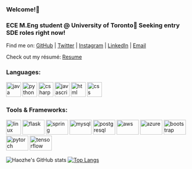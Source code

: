 ### Welcome!👋
### ECE M.Eng student @ University of Toronto🌱 Seeking entry SDE roles right now!

Find me on: [GitHub](https://github.com/haozhe0302) | [Twitter](https://twitter.com/koutetsu_h2) | [Instagram](https://www.instagram.com/koutetsu_h2/) | [LinkedIn](https://www.linkedin.com/in/haozhe-wang-8b9539205/) | [Email](mailto:\haozhe.wang.chn@outlook.com)

Check out my résumé: [Resume](https://github.com/haozhe0302/MyResume/blob/main/Haozhe_resume.pdf)

<!--
**haozhe0302/haozhe0302** is a ✨ _special_ ✨ repository because its `README.md` (this file) appears on your GitHub profile.

Here are some ideas to get you started:

- 🔭 I’m currently working on ...
- 🌱 I’m currently learning ...
- 👯 I’m looking to collaborate on ...
- 🤔 I’m looking for help with ...
- 💬 Ask me about ...
- 📫 How to reach me: ...
- 😄 Pronouns: ...
- ⚡ Fun fact: ...
-->

### Languages:

<p align="left">
  <img src="https://www.vectorlogo.zone/logos/java/java-icon.svg" alt="java" width="40" height="40"/>
  <img src="https://www.vectorlogo.zone/logos/python/python-icon.svg" alt="python" width="40" height="40"/> 
  <img src="https://upload.wikimedia.org/wikipedia/commons/0/0d/C_Sharp_wordmark.svg" alt="csharp" width="40" height="40"/>
  <img src="https://www.vectorlogo.zone/logos/javascript/javascript-vertical.svg" alt="javascript" width="40" height="40"/>
  <img src="https://www.vectorlogo.zone/logos/w3_html5/w3_html5-icon.svg" alt="html" width="40" height="40"/>
  <img src="https://www.vectorlogo.zone/logos/w3_css/w3_css-official.svg" alt="css" width="40" height="40"/>
</p>

### Tools & Frameworks:

<p align="left">
  <img src="https://www.vectorlogo.zone/logos/linux/linux-icon.svg" alt="linux" width="40" height="40"/>
  <img src="https://www.vectorlogo.zone/logos/pocoo_flask/pocoo_flask-ar21.svg" alt="flask" width="60" height="40"/>
  <img src="https://www.vectorlogo.zone/logos/springio/springio-ar21.svg" alt="spring" width="60" height="40"/>
  <img src="https://www.vectorlogo.zone/logos/mysql/mysql-official.svg" alt="mysql" width="60" height="40"/>
  <img src="https://www.vectorlogo.zone/logos/postgresql/postgresql-ar21.svg" alt="postgresql" width="60" height="40"/>
  <img src="https://www.vectorlogo.zone/logos/amazon_aws/amazon_aws-ar21.svg" alt="aws" width="60" height="40"/>
  <img src="https://www.vectorlogo.zone/logos/microsoft_azure/microsoft_azure-ar21.svg" alt="azure" width="60" height="40"/>
  <img src="https://www.vectorlogo.zone/logos/getbootstrap/getbootstrap-ar21.svg" alt="bootstrap" width="60" height="40"/>
  <img src="https://www.vectorlogo.zone/logos/pytorch/pytorch-ar21.svg" alt="pytorch" width="60" height="40"/>
  <img src="https://www.vectorlogo.zone/logos/tensorflow/tensorflow-ar21.svg" alt="tensorflow" width="60" height="40"/>
</p>

![Haozhe's GitHub stats](https://github-readme-stats.vercel.app/api?username=haozhe0302&count_private=true) [![Top Langs](https://github-readme-stats.vercel.app/api/top-langs/?username=haozhe0302&layout=compact)](https://github.com/anuraghazra/github-readme-stats)

